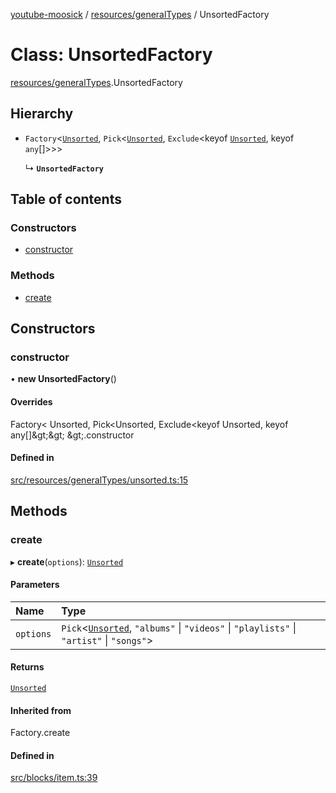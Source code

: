 [youtube-moosick](../README.md) / [resources/generalTypes](../modules/resources_generalTypes.md) / UnsortedFactory

# Class: UnsortedFactory

[resources/generalTypes](../modules/resources_generalTypes.md).UnsortedFactory

## Hierarchy

- `Factory`<[`Unsorted`](resources_generalTypes.Unsorted.md), `Pick`<[`Unsorted`](resources_generalTypes.Unsorted.md), `Exclude`<keyof [`Unsorted`](resources_generalTypes.Unsorted.md), keyof `any`[]\>\>\>

  ↳ **`UnsortedFactory`**

## Table of contents

### Constructors

- [constructor](resources_generalTypes.UnsortedFactory.md#constructor)

### Methods

- [create](resources_generalTypes.UnsortedFactory.md#create)

## Constructors

### constructor

• **new UnsortedFactory**()

#### Overrides

Factory&lt;
	Unsorted,
	Pick&lt;Unsorted, Exclude&lt;keyof Unsorted, keyof any[]\&gt;\&gt;
\&gt;.constructor

#### Defined in

[src/resources/generalTypes/unsorted.ts:15](https://github.com/EvasiveXkiller/youtube-moosick/blob/a8c55cd/src/resources/generalTypes/unsorted.ts#L15)

## Methods

### create

▸ **create**(`options`): [`Unsorted`](resources_generalTypes.Unsorted.md)

#### Parameters

| Name | Type |
| :------ | :------ |
| `options` | `Pick`<[`Unsorted`](resources_generalTypes.Unsorted.md), ``"albums"`` \| ``"videos"`` \| ``"playlists"`` \| ``"artist"`` \| ``"songs"``\> |

#### Returns

[`Unsorted`](resources_generalTypes.Unsorted.md)

#### Inherited from

Factory.create

#### Defined in

[src/blocks/item.ts:39](https://github.com/EvasiveXkiller/youtube-moosick/blob/a8c55cd/src/blocks/item.ts#L39)
